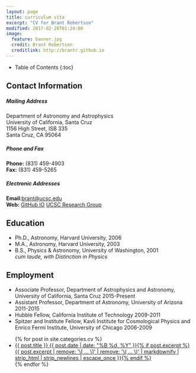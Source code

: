 ```yaml
---
layout: page
title: curriculum vita
excerpt: "CV for Brant Robertson"
modified: 2017-02-28T01:24:00
image:
  feature: banner.jpg
  credit: Brant Robertson
  creditlink: http://brantr.github.io
---
```



* Table of Contents
{:toc}

## Contact Information

##### *Mailing Address*
Department of Astronomy and Astrophysics  
University of California, Santa Cruz  
1156 High Street, ISB 335  
Santa Cruz, CA 95064  

##### *Phone and Fax*

**Phone:** (831) 459-4903  
**Fax:** (831) 459-5265  

##### *Electronic Addresses*
**Email:**<a href="mailto:brant@ucsc.edu">brant@ucsc.edu</a>  
**Web:** [GitHub IO](http://brantr.github.io)   [UCSC Research Group](https://robertson.sites.ucsc.edu)  

## Education

* Ph.D., Astronomy, Harvard University, 2006  
* M.A., Astronomy, Harvard University, 2003  
* B.S., Physics & Astronomy, University of Washington, 2001  
  *cum laude, with Distinction in Physics*  

## Employment


* Associate Professor, Department of Astrophysics and Astronomy, University of California, Santa Cruz 2015-Present
* Assistant Professor, Department of Astronomy, University of Arizona 2011-2015
* Hubble Fellow, California Institute of Technology 2009-2011
* Spitzer and Institute Fellow, Kavli Institute for Cosmological Physics and Enrico Fermi Institute, University of Chicago 2006-2009


<ul class="post-list">
{% for post in site.categories.cv %} 
  <li><article><a href="{{ site.url }}{{ post.url }}">{{ post.title }} <span class="entry-date"><time datetime="{{ post.date | date_to_xmlschema }}">{{ post.date | date: "%B %d, %Y" }}</time></span>{% if post.excerpt %} <span class="excerpt">{{ post.excerpt | remove: '\[ ... \]' | remove: '\( ... \)' | markdownify | strip_html | strip_newlines | escape_once }}</span>{% endif %}</a></article></li>
{% endfor %}
</ul>
